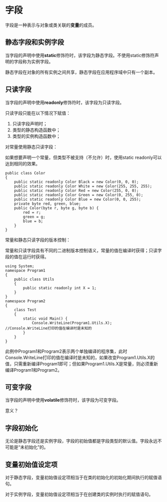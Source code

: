 # 字段

字段是一种表示与对象或类关联的**变量**的成员。

## 静态字段和实例字段

当字段的声明中使用**static**修饰符时，该字段为静态字段。不使用static修饰符声明的字段称为实例字段。

静态字段在对象的所有实例之间共享，静态字段在应用程序域中只有一个副本。

## 只读字段

当字段的声明中使用**readonly**修饰符时，该字段为只读字段。

只读字段只能在以下情况下赋值：

1. 只读字段声明时；
2. 类型的静态构造函数中；
3. 类型的实例构造函数中；

对常量使用静态只读字段：

如果想要声明一个常量，但类型不被支持（不允许）时，使用static readonly可以达到相同的效果。

```
public class Color
{
    public static readonly Color Black = new Color(0, 0, 0);
    public static readonly Color White = new Color(255, 255, 255);
    public static readonly Color Red = new Color(255, 0, 0);
    public static readonly Color Green = new Color(0, 255, 0);
    public static readonly Color Blue = new Color(0, 0, 255);
    private byte red, green, blue;
    public Color(byte r, byte g, byte b) {
        red = r;
        green = g;
        blue = b;
    }
}
```

常量和静态只读字段的版本控制：

常量和只读字段具有不同的二进制版本控制语义，常量的值在编译时获得；只读字段的值在运行时获得。

```
using System;
namespace Program1
{
    public class Utils
    {
        public static readonly int X = 1;
    }
}
namespace Program2
{
    class Test
    {
        static void Main() {
            Console.WriteLine(Program1.Utils.X);    //Console.WriteLine打印的值在编译时是未知的
        }
    }
}
```

此例中Program1和Program2表示两个单独编译的程序集，此时Console.WriteLine打印的值在编译时是未知的，如果改变Program1.Utils.X的值，只需重新编译Program1即可；但如果Program1.Utils.X是常量，则必须重新编译Program1和Program2。

## 可变字段

当字段的声明中使用**volatile**修饰符时，该字段为可变字段。

意义？

## 字段初始化

无论是静态字段还是实例字段，字段的初始值都是字段类型的默认值。字段永远不可能是“未初始化”的。

## 变量初始值设定项

对于静态字段，变量初始值设定项相当于在类的初始化的初始化期间执行的赋值语句。

对于实例字段，变量初始值设定项相当于在创建类的实例时执行的赋值语句。





